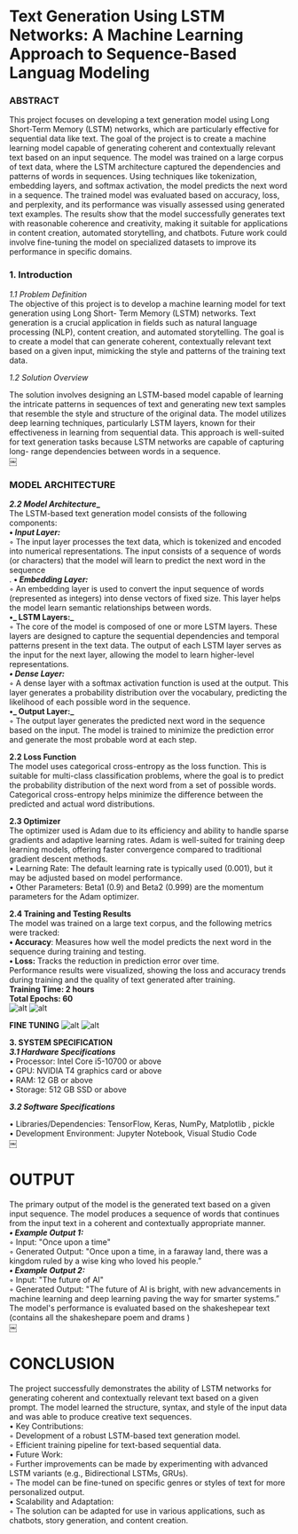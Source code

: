 # Text Generation Using LSTM Networks: A Machine Learning Approach to Sequence-Based Languag Modeling

### ABSTRACT
This project focuses on developing a text
generation model using Long Short-Term Memory
(LSTM) networks, which are particularly effective for
sequential data like text. The goal of the project is to
create a machine learning model capable of generating
coherent and contextually relevant text based on an
input sequence. The model was trained on a large
corpus of text data, where the LSTM architecture
captured the dependencies and patterns of words in
sequences. Using techniques like tokenization,
embedding layers, and softmax activation, the model
predicts the next word in a sequence. The trained model
was evaluated based on accuracy, loss, and perplexity,
and its performance was visually assessed using
generated text examples. The results show that the
model successfully generates text with reasonable
coherence and creativity, making it suitable for
applications in content creation, automated storytelling,
and chatbots. Future work could involve fine-tuning the
model on specialized datasets to improve its
performance in specific domains.<br>

### 1. Introduction

*1.1 Problem Definition*
<br>
The objective of this project is to develop a machine
learning model for text generation using Long Short-
Term Memory (LSTM) networks. Text generation is a
crucial application in fields such as natural language
processing (NLP), content creation, and automated
storytelling. The goal is to create a model that can generate
coherent, contextually relevant text based on a given input,
mimicking the style and patterns of the training text data.<br>

*1.2 Solution Overview*<br>

The solution involves designing an LSTM-based model
capable of learning the intricate patterns in sequences of
text and generating new text samples that resemble the
style and structure of the original data. The model utilizes
deep learning techniques, particularly LSTM layers,
known for their effectiveness in learning from sequential
data. This approach is well-suited for text generation tasks
because LSTM networks are capable of capturing long-
range dependencies between words in a sequence.<br>
￼ 
### MODEL ARCHITECTURE

**_2.2 Model Architecture__**
<br>
The LSTM-based text generation model consists of the following components:<br>
**• _Input Layer:_**<br>
◦ The input layer processes the text data, which is tokenized and encoded
into numerical representations. The input consists of a sequence of
words (or characters) that the model will learn to predict the next word
in the sequence<br>.
**• _Embedding Layer:_**<br>
◦ An embedding layer is used to convert the input sequence of words
(represented as integers) into dense vectors of fixed size. This layer
helps the model learn semantic relationships between words.<br>
**•_ LSTM Layers:_** <br>
◦ The core of the model is composed of one or more LSTM layers. These
layers are designed to capture the sequential dependencies and temporal
patterns present in the text data. The output of each LSTM layer serves
as the input for the next layer, allowing the model to learn higher-level
representations.<br>
**_• Dense Layer:_**<br>
◦ A dense layer with a softmax activation function is used at the output.
This layer generates a probability distribution over the vocabulary,
predicting the likelihood of each possible word in the sequence.<br>
**•_ Output Layer:_**<br>
◦ The output layer generates the predicted next word in the sequence
based on the input. The model is trained to minimize the prediction error
and generate the most probable word at each step.<br>

**2.2 Loss Function**<br>
The model uses categorical cross-entropy as the loss function. This is suitable
for multi-class classification problems, where the goal is to predict the
probability distribution of the next word from a set of possible words.
Categorical cross-entropy helps minimize the difference between the predicted
and actual word distributions.<br>

**2.3 Optimizer**<br>
The optimizer used is Adam due to its efficiency and ability to handle sparse
gradients and adaptive learning rates. Adam is well-suited for training deep
learning models, offering faster convergence compared to traditional gradient
descent methods.<br>
• Learning Rate: The default learning rate is typically used (0.001), but it
may be adjusted based on model performance.<br>
• Other Parameters: Beta1 (0.9) and Beta2 (0.999) are the momentum
parameters for the Adam optimizer.<br>

**2.4 Training and Testing Results**<br>
The model was trained on a large text corpus, and the following metrics were
tracked:<br>
**• Accuracy**: Measures how well the model predicts the next word in the
sequence during training and testing.<br>
**• Loss:** Tracks the reduction in prediction error over time.<br>
Performance results were visualized, showing the loss and accuracy trends
during training and the quality of text generated after training.<br>
**Training Time: 2 hours
<br>Total Epochs: 60**<br>
![alt](visulaisation/v1.5/accuracy.png)
![alt](visulaisation/v1.5/loss.png)

**FINE TUNING**
![alt](visulaisation/v2/mod_acc.png)
![alt](visulaisation/v2/mod_los.png)


**3. SYSTEM SPECIFICATION**<br>
**_3.1 Hardware Specifications_**<br>
• Processor: Intel Core i5-10700 or above<br>
• GPU: NVIDIA T4 graphics card or above<br>
• RAM: 12 GB or above<br>
• Storage: 512 GB SSD or above<br>

**_3.2 Software Specifications_**<br>

• Libraries/Dependencies: TensorFlow, Keras,
NumPy, Matplotlib , pickle <br>
• Development Environment: Jupyter Notebook,
Visual Studio Code<br>
￼ 
# OUTPUT
The primary output of the model is the generated text based on a given input
sequence. The model produces a sequence of words that continues from the input text
in a coherent and contextually appropriate manner.<br>
_**• Example Output 1:**_<br>
◦ Input: "Once upon a time"<br>
◦ Generated Output: "Once upon a time, in a faraway land, there was a
kingdom ruled by a wise king who loved his people.”<br>
**_• Example Output 2:_**<br>
◦ Input: "The future of AI"<br>
◦ Generated Output: "The future of AI is bright, with new advancements
in machine learning and deep learning paving the way for smarter
systems.”<br>
The model's performance is evaluated based on the shakeshepear text (contains all the
shakeshepare poem and drams )<br>
￼ 
 # CONCLUSION
The project successfully demonstrates the ability of LSTM
networks for generating coherent and contextually relevant text
based on a given prompt. The model learned the structure, syntax,
and style of the input data and was able to produce creative text
sequences.<br>
• Key Contributions:<br>
◦ Development of a robust LSTM-based text generation
model.<br>
◦ Efficient training pipeline for text-based sequential
data.<br>
• Future Work:<br>
◦ Further improvements can be made by experimenting
with advanced LSTM variants (e.g., Bidirectional
LSTMs, GRUs).<br>
◦ The model can be fine-tuned on specific genres or
styles of text for more personalized output.<br>
• Scalability and Adaptation:<br>
◦ The solution can be adapted for use in various
applications, such as chatbots, story generation, and
content creation.<br>
